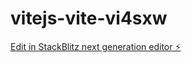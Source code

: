 # vitejs-vite-vi4sxw

[Edit in StackBlitz next generation editor ⚡️](https://stackblitz.com/~/github.com/bcherkezovtf/vitejs-vite-vi4sxw)